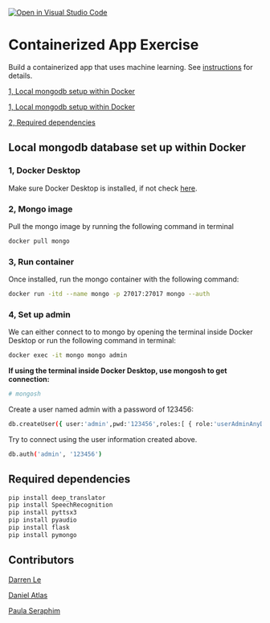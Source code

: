[![Open in Visual Studio Code](https://classroom.github.com/assets/open-in-vscode-c66648af7eb3fe8bc4f294546bfd86ef473780cde1dea487d3c4ff354943c9ae.svg)](https://classroom.github.com/online_ide?assignment_repo_id=9335331&assignment_repo_type=AssignmentRepo)

# Containerized App Exercise

Build a containerized app that uses machine learning. See [instructions](./instructions.md) for details.

[1, Local mongodb setup within Docker](#local-mongodb-database-set-up-within-docker)

<a href="#Local mongodb database set up within Docker">1, Local mongodb setup within Docker</a>

<a href="#Required dependencies">2, Required dependencies</a>

## Local mongodb database set up within Docker

### 1, Docker Desktop

Make sure Docker Desktop is installed, if not check [here](https://www.docker.com/products/docker-desktop/).

### 2, Mongo image

Pull the mongo image by running the following command in terminal

```bash
docker pull mongo
```

### 3, Run container

Once installed, run the mongo container with the following command:

```bash
docker run -itd --name mongo -p 27017:27017 mongo --auth
```

### 4, Set up admin

We can either connect to to mongo by opening the terminal inside Docker Desktop or run the following command in terminal:

```bash
docker exec -it mongo mongo admin
```

**If using the terminal inside Docker Desktop, use mongosh to get connection:**

```bash
# mongosh
```

Create a user named admin with a password of 123456:

```bash
db.createUser({ user:'admin',pwd:'123456',roles:[ { role:'userAdminAnyDatabase', db: 'admin'},"readWriteAnyDatabase"]});
```

Try to connect using the user information created above.

```bash
db.auth('admin', '123456')
```

## Required dependencies

```python
pip install deep_translator
pip install SpeechRecognition
pip install pyttsx3
pip install pyaudio
pip install flask
pip install pymongo
```

## Contributors

[Darren Le](https://github.com/DarrenLe20)

[Daniel Atlas](https://github.com/Spectraorder)

[Paula Seraphim](https://github.com/paulasera)

